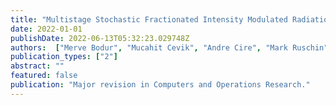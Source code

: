 ```yaml
---
title: "Multistage Stochastic Fractionated Intensity Modulated Radiation Therapy Planning"
date: 2022-01-01
publishDate: 2022-06-13T05:32:23.029748Z
authors:  ["Merve Bodur", "Mucahit Cevik", "Andre Cire", "Mark Ruschin", "Juyoung Wang (surname-based ordering of the authorship)"]
publication_types: ["2"]
abstract: ""
featured: false
publication: "Major revision in Computers and Operations Research."
---
```


